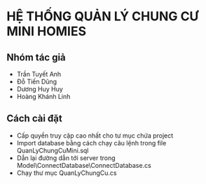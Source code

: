 # HỆ THỐNG QUẢN LÝ CHUNG CƯ MINI HOMIES

## Nhóm tác giả

- Trần Tuyết Anh
- Đỗ Tiến Dũng
- Dương Huy Huy
- Hoàng Khánh Linh

## Cách cài đặt

- Cấp quyền truy cập cao nhất cho tư mục chứa project
- Import database bằng cách chạy câu lệnh trong file QuanLyChungCuMini.sql
- Dẫn lại đường dẫn tới server trong Model\ConnectDatabase\ConnectDatabase.cs
- Chạy thư mục QuanLyChungCu.cs


